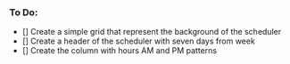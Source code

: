 ### To Do:
- [] Create a simple grid that represent the background of the scheduler
- [] Create a header of the scheduler with seven days from week
- [] Create the column with hours AM and PM patterns